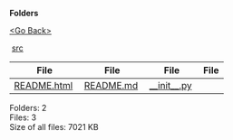 **Folders**

[&lt;Go Back&gt;](../right.html)

 [src](src/right.html)

  

<table><thead><tr class="header"><th><strong>File</strong></th><th><strong>File</strong></th><th><strong>File</strong></th><th><strong>File</strong></th></tr></thead><tbody><tr class="odd"><td><a href="README.html">README.html</a> </td><td><a href="README.md">README.md</a> </td><td><a href="__init__.py">__init__.py</a> </td><td></td></tr></tbody></table>

Folders: 2  
Files: 3  
Size of all files: 7021 KB
